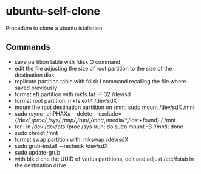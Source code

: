 # ubuntu-self-clone
Procedure to clone a ubuntu istallation

## Commands
* save partition table with fdisk O command
* edit the file adjusting the size of root partition to the size of the destination disk
* replicate partition table with fdisk I command recalling the file where saved previously
* format efi partition with mkfs.fat -F 32 /dev/sd
* format root partition: mkfs.ext4 /dev/sdX
* mount the root destination partiition on /mnt: sudo mount /dev/sdX /mnt
* sudo rsync -ahPHAXx --delete --exclude={/dev/*,/proc/*,/sys/*,/tmp/*,/run/*,/mnt/*,/media/*,/lost+found} / /mnt
* for i in /dev /dev/pts /proc /sys /run; do sudo mount -B $i /mnt$i; done
* sudo chroot /mnt
* format swap partition with: mkswap /dev/sdX
* sudo grub-install --recheck /dev/sdX
* sudo update-grub
* with blkid che the UUID of varius partitions, edit and adjust /etc/fstab in the destination drive
